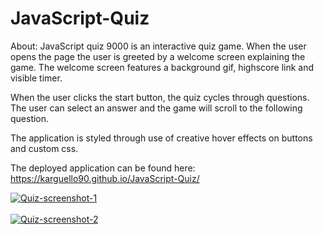 # JavaScript-Quiz

About: JavaScript quiz 9000 is an interactive quiz game. When the user opens the page the user is greeted by a welcome screen explaining the game.
The welcome screen features a background gif, highscore link and visible timer.

When the user clicks the start button, the quiz cycles through questions.
The user can select an answer and the game will scroll to the following question.

The application is styled through use of creative hover effects on buttons and custom css.

The deployed application can be found here: https://karguello90.github.io/JavaScript-Quiz/

<a href="https://postimg.cc/Snyx0Kwp" target="_blank"><img src="https://i.postimg.cc/Snyx0Kwp/Quiz-screenshot-1.png" alt="Quiz-screenshot-1"/></a><br/><br/>
<a href="https://postimg.cc/k2fX7mmR" target="_blank"><img src="https://i.postimg.cc/k2fX7mmR/Quiz-screenshot-2.png" alt="Quiz-screenshot-2"/></a><br/><br/>
